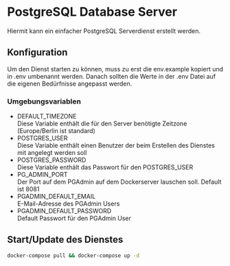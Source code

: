 # PostgreSQL Database Server

Hiermit kann ein einfacher PostgreSQL Serverdienst erstellt werden.

## Konfiguration
Um den Dienst starten zu können, muss zu erst die env.example kopiert und in .env umbenannt werden.  Danach sollten die Werte in der .env Datei auf die eigenen Bedürfnisse angepasst werden.

### Umgebungsvariablen

* DEFAULT_TIMEZONE \
  Diese Variable enthält die für den Server benötigte Zeitzone (Europe/Berlin ist standard)
* POSTGRES_USER \
  Diese Variable enthält einen Benutzer der beim Erstellen des Dienstes mit angelegt werden soll
* POSTGRES_PASSWORD \
  Diese Variable enthält das Passwort für den POSTGRES_USER
* PG_ADMIN_PORT \
  Der Port auf dem PGAdmin auf dem Dockerserver lauschen soll. Default ist 8081
* PGADMIN_DEFAULT_EMAIL \
  E-Mail-Adresse des PGAdmin Users
* PGADMIN_DEFAULT_PASSWORD \
  Default Passwort für den PGAdmin User

## Start/Update des Dienstes

```bash
docker-compose pull && docker-compose up -d
```

